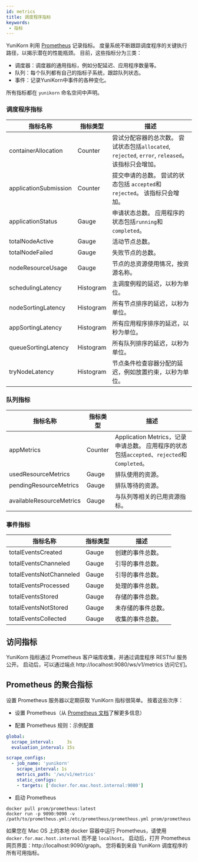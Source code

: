 ```yaml
---
id: metrics
title: 调度程序指标
keywords:
 - 指标
---
```


<!--
Licensed to the Apache Software Foundation (ASF) under one
or more contributor license agreements.  See the NOTICE file
distributed with this work for additional information
regarding copyright ownership.  The ASF licenses this file
to you under the Apache License, Version 2.0 (the
"License"); you may not use this file except in compliance
with the License.  You may obtain a copy of the License at

  http://www.apache.org/licenses/LICENSE-2.0

Unless required by applicable law or agreed to in writing,
software distributed under the License is distributed on an
"AS IS" BASIS, WITHOUT WARRANTIES OR CONDITIONS OF ANY
KIND, either express or implied.  See the License for the
specific language governing permissions and limitations
under the License.
-->

YuniKorn 利用 [Prometheus](https://prometheus.io/) 记录指标。 度量系统不断跟踪调度程序的关键执行路径，以揭示潜在的性能瓶颈。 目前，这些指标分为三类：

- 调度器：调度器的通用指标，例如分配延迟、应用程序数量等。
- 队列：每个队列都有自己的指标子系统，跟踪队列状态。
- 事件：记录YuniKorn中事件的各种变化。

所有指标都在 `yunikorn` 命名空间中声明。
###    调度程序指标

| 指标名称               | 指标类型        | 描述         | 
| --------------------- | ------------  | ------------ |
| containerAllocation   | Counter       | 尝试分配容器的总次数。 尝试状态包括`allocated`, `rejected`, `error`, `released`。 该指标只会增加。  |
| applicationSubmission | Counter       | 提交申请的总数。 尝试的状态包括 `accepted`和`rejected`。 该指标只会增加。 |
| applicationStatus     | Gauge         | 申请状态总数。 应用程序的状态包括`running`和`completed`。  | 
| totalNodeActive       | Gauge         | 活动节点总数。                          |
| totalNodeFailed       | Gauge         | 失败节点的总数。                          |
| nodeResourceUsage     | Gauge         | 节点的总资源使用情况，按资源名称。        |
| schedulingLatency     | Histogram     | 主调度例程的延迟，以秒为单位。    |
| nodeSortingLatency    | Histogram     | 所有节点排序的延迟，以秒为单位。              |
| appSortingLatency     | Histogram     | 所有应用程序排序的延迟，以秒为单位。      |
| queueSortingLatency   | Histogram     | 所有队列排序的延迟，以秒为单位。             |
| tryNodeLatency        | Histogram     | 节点条件检查容器分配的延迟，例如放置约束，以秒为单位。 |

###    队列指标

| 指标名称                   | 指标类型        | 描述        |
| ------------------------- | ------------- | ----------- |
| appMetrics                | Counter       | Application Metrics，记录申请总数。 应用程序的状态包括`accepted`、`rejected`和`Completed`。    |
| usedResourceMetrics       | Gauge         | 排队使用的资源。     |
| pendingResourceMetrics    | Gauge         | 排队等待的资源。  |
| availableResourceMetrics  | Gauge         | 与队列等相关的已用资源指标。    |

###    事件指标

| 指标名称                   | 指标类型        | 描述        |
| ------------------------ | ------------  | ----------- |
| totalEventsCreated       | Gauge         | 创建的事件总数。          |
| totalEventsChanneled     | Gauge         | 引导的事件总数。        |
| totalEventsNotChanneled  | Gauge         | 引导的事件总数。    |
| totalEventsProcessed     | Gauge         | 处理的事件总数。        |
| totalEventsStored        | Gauge         | 存储的事件总数。           |
| totalEventsNotStored     | Gauge         | 未存储的事件总数。       |
| totalEventsCollected     | Gauge         | 收集的事件总数。        |

## 访问指标

YuniKorn 指标通过 Prometheus 客户端库收集，并通过调度程序 RESTful 服务公开。
启动后，可以通过端点 http://localhost:9080/ws/v1/metrics 访问它们。

## Prometheus 的聚合指标

设置 Prometheus 服务器以定期获取 YuniKorn 指标很简单。 按着这些次序：

- 设置 Prometheus（从 [Prometheus 文档](https://prometheus.io/docs/prometheus/latest/installation/)了解更多信息）

- 配置 Prometheus 规则：示例配置

```yaml
global:
  scrape_interval:     3s
  evaluation_interval: 15s

scrape_configs:
  - job_name: 'yunikorn'
    scrape_interval: 1s
    metrics_path: '/ws/v1/metrics'
    static_configs:
    - targets: ['docker.for.mac.host.internal:9080']
```

- 启动 Prometheus

```shell script
docker pull prom/prometheus:latest
docker run -p 9090:9090 -v /path/to/prometheus.yml:/etc/prometheus/prometheus.yml prom/prometheus
```

如果您在 Mac OS 上的本地 docker 容器中运行 Prometheus，请使用 `docker.for.mac.host.internal` 而不是 `localhost`。 启动后，打开 Prometheus 网页界面：http://localhost:9090/graph。 您将看到来自 YuniKorn 调度程序的所有可用指标。

